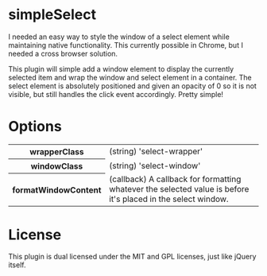 # simpleSelect

I needed an easy way to style the window of a select element while maintaining native functionality.
This currently possible in Chrome, but I needed a cross browser solution.

This plugin will simple add a window element to display the currently selected item and wrap the 
window and select element in a container. The select element is absolutely positioned and given 
an opacity of 0 so it is not visible, but still handles the click event accordingly. Pretty simple!

# Options

<table>
	<tr>
	  <th>wrapperClass</th>
	  <td>(string) 'select-wrapper'</td> 
	</tr>
	<tr>
	  <th>windowClass</th>
	  <td>(string) 'select-window'</td>
	</tr>
	<tr>
	  <th>formatWindowContent</th>
	  <td>(callback) A callback for formatting whatever the selected 
	      value is before it's placed in the select window.</td> 
	</tr>
</table>

# License

This plugin is dual licensed under the MIT and GPL licenses, just like jQuery itself.